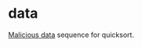 # data

[Malicious data](https://gitlab.com/qmisort/qmisort/wiki/Malicious-data) sequence for quicksort.
